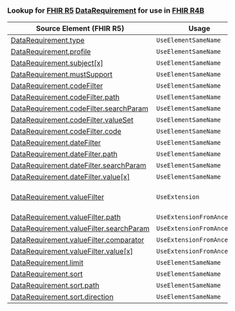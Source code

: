 ### Lookup for [FHIR R5](https://hl7.org/fhir/R5/) [DataRequirement](https://hl7.org/fhir/R5/DataRequirement.html) for use in [FHIR R4B](https://hl7.org/fhir/R4B/)

| Source Element (FHIR R5) | Usage | Target |
| -------------- | ----- | ------ |
| [DataRequirement.type](https://hl7.org/fhir/R5/DataRequirement.html#resource) | `UseElementSameName` | [DataRequirement.type](https://hl7.org/fhir/R4B/DataRequirement.html#resource) |
| [DataRequirement.profile](https://hl7.org/fhir/R5/DataRequirement.html#resource) | `UseElementSameName` | [DataRequirement.profile](https://hl7.org/fhir/R4B/DataRequirement.html#resource) |
| [DataRequirement.subject[x]](https://hl7.org/fhir/R5/DataRequirement.html#resource) | `UseElementSameName` | [DataRequirement.subject[x]](https://hl7.org/fhir/R4B/DataRequirement.html#resource) |
| [DataRequirement.mustSupport](https://hl7.org/fhir/R5/DataRequirement.html#resource) | `UseElementSameName` | [DataRequirement.mustSupport](https://hl7.org/fhir/R4B/DataRequirement.html#resource) |
| [DataRequirement.codeFilter](https://hl7.org/fhir/R5/DataRequirement.html#resource) | `UseElementSameName` | [DataRequirement.codeFilter](https://hl7.org/fhir/R4B/DataRequirement.html#resource) |
| [DataRequirement.codeFilter.path](https://hl7.org/fhir/R5/DataRequirement.html#resource) | `UseElementSameName` | [DataRequirement.codeFilter.path](https://hl7.org/fhir/R4B/DataRequirement.html#resource) |
| [DataRequirement.codeFilter.searchParam](https://hl7.org/fhir/R5/DataRequirement.html#resource) | `UseElementSameName` | [DataRequirement.codeFilter.searchParam](https://hl7.org/fhir/R4B/DataRequirement.html#resource) |
| [DataRequirement.codeFilter.valueSet](https://hl7.org/fhir/R5/DataRequirement.html#resource) | `UseElementSameName` | [DataRequirement.codeFilter.valueSet](https://hl7.org/fhir/R4B/DataRequirement.html#resource) |
| [DataRequirement.codeFilter.code](https://hl7.org/fhir/R5/DataRequirement.html#resource) | `UseElementSameName` | [DataRequirement.codeFilter.code](https://hl7.org/fhir/R4B/DataRequirement.html#resource) |
| [DataRequirement.dateFilter](https://hl7.org/fhir/R5/DataRequirement.html#resource) | `UseElementSameName` | [DataRequirement.dateFilter](https://hl7.org/fhir/R4B/DataRequirement.html#resource) |
| [DataRequirement.dateFilter.path](https://hl7.org/fhir/R5/DataRequirement.html#resource) | `UseElementSameName` | [DataRequirement.dateFilter.path](https://hl7.org/fhir/R4B/DataRequirement.html#resource) |
| [DataRequirement.dateFilter.searchParam](https://hl7.org/fhir/R5/DataRequirement.html#resource) | `UseElementSameName` | [DataRequirement.dateFilter.searchParam](https://hl7.org/fhir/R4B/DataRequirement.html#resource) |
| [DataRequirement.dateFilter.value[x]](https://hl7.org/fhir/R5/DataRequirement.html#resource) | `UseElementSameName` | [DataRequirement.dateFilter.value[x]](https://hl7.org/fhir/R4B/DataRequirement.html#resource) |
| [DataRequirement.valueFilter](https://hl7.org/fhir/R5/DataRequirement.html#resource) | `UseExtension` | [http://hl7.org/fhir/5.0/StructureDefinition/extension-DataRequirement.valueFilter](StructureDefinition-ext-R5-DataRequirement.valueFilter.html) |
| [DataRequirement.valueFilter.path](https://hl7.org/fhir/R5/DataRequirement.html#resource) | `UseExtensionFromAncestor` | - |
| [DataRequirement.valueFilter.searchParam](https://hl7.org/fhir/R5/DataRequirement.html#resource) | `UseExtensionFromAncestor` | - |
| [DataRequirement.valueFilter.comparator](https://hl7.org/fhir/R5/DataRequirement.html#resource) | `UseExtensionFromAncestor` | - |
| [DataRequirement.valueFilter.value[x]](https://hl7.org/fhir/R5/DataRequirement.html#resource) | `UseExtensionFromAncestor` | - |
| [DataRequirement.limit](https://hl7.org/fhir/R5/DataRequirement.html#resource) | `UseElementSameName` | [DataRequirement.limit](https://hl7.org/fhir/R4B/DataRequirement.html#resource) |
| [DataRequirement.sort](https://hl7.org/fhir/R5/DataRequirement.html#resource) | `UseElementSameName` | [DataRequirement.sort](https://hl7.org/fhir/R4B/DataRequirement.html#resource) |
| [DataRequirement.sort.path](https://hl7.org/fhir/R5/DataRequirement.html#resource) | `UseElementSameName` | [DataRequirement.sort.path](https://hl7.org/fhir/R4B/DataRequirement.html#resource) |
| [DataRequirement.sort.direction](https://hl7.org/fhir/R5/DataRequirement.html#resource) | `UseElementSameName` | [DataRequirement.sort.direction](https://hl7.org/fhir/R4B/DataRequirement.html#resource) |
